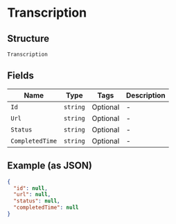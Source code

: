 
# Transcription

## Structure

`Transcription`

## Fields

| Name | Type | Tags | Description |
|  --- | --- | --- | --- |
| `Id` | `string` | Optional | - |
| `Url` | `string` | Optional | - |
| `Status` | `string` | Optional | - |
| `CompletedTime` | `string` | Optional | - |

## Example (as JSON)

```json
{
  "id": null,
  "url": null,
  "status": null,
  "completedTime": null
}
```

